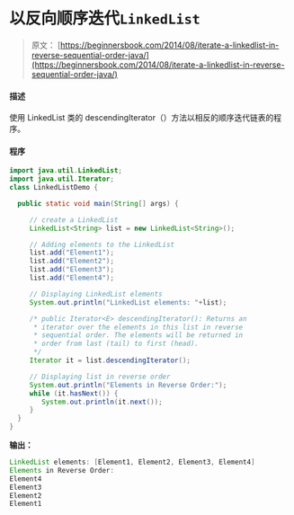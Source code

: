 # 以反向顺序迭代`LinkedList`

> 原文： [https://beginnersbook.com/2014/08/iterate-a-linkedlist-in-reverse-sequential-order-java/](https://beginnersbook.com/2014/08/iterate-a-linkedlist-in-reverse-sequential-order-java/)

#### 描述

使用 LinkedList 类的 descendingIterator（）方法以相反的顺序迭代链表的程序。

#### 程序

```java
import java.util.LinkedList;
import java.util.Iterator;
class LinkedListDemo {

  public static void main(String[] args) {

     // create a LinkedList
     LinkedList<String> list = new LinkedList<String>();

     // Adding elements to the LinkedList
     list.add("Element1");
     list.add("Element2");
     list.add("Element3");
     list.add("Element4");

     // Displaying LinkedList elements
     System.out.println("LinkedList elements: "+list);

     /* public Iterator<E> descendingIterator(): Returns an 
      * iterator over the elements in this list in reverse 
      * sequential order. The elements will be returned in 
      * order from last (tail) to first (head).
      */
     Iterator it = list.descendingIterator();

     // Displaying list in reverse order
     System.out.println("Elements in Reverse Order:");
     while (it.hasNext()) {
        System.out.println(it.next());
     }
  }
}
```

**输出：**

```java
LinkedList elements: [Element1, Element2, Element3, Element4]
Elements in Reverse Order:
Element4
Element3
Element2
Element1

```